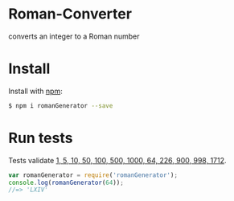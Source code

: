 # Roman-Converter
 converts an integer to a Roman number

# Install
 Install with [npm](https://www.npmjs.com/):
 ```sh
 $ npm i romanGenerator --save
 ```
# Run tests

Tests validate [1, 5, 10, 50, 100, 500, 1000, 64, 226, 900, 998, 1712](./test.js).


  ```js
  var romanGenerator = require('romanGenerator');
  console.log(romanGenerator(64));
  //=> 'LXIV'
  ```

